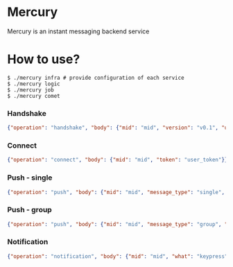 # Mercury

Mercury is an instant messaging backend service


# How to use?
```shell script
$ ./mercury infra # provide configuration of each service
$ ./mercury logic 
$ ./mercury job 
$ ./mercury comet 
```

### Handshake
```json
{"operation": "handshake", "body": {"mid": "mid", "version": "v0.1", "user_agent": "user_agent", "device_id": "xxx", "token": "user_token"}}
```

### Connect
```json
{"operation": "connect", "body": {"mid": "mid", "token": "user_token"}}
```

### Push - single
```json
{"operation": "push", "body": {"mid": "mid", "message_type": "single", "receiver": "uid", "content_type": "text", "body": {"content": "Hello, World!"}, "mentions": []}}
```

### Push - group
```json
{"operation": "push", "body": {"mid": "mid", "message_type": "group", "receiver": "gid4Fl1QvXZpM4", "content_type": "text", "body": {"content": "Hello, World!"}, "mentions": ["uid7KA8fY5Jb3A"]}}
```

### Notification
```json
{"operation": "notification", "body": {"mid": "mid", "what": "keypress", "topic": "p2puN_f_2oWkUTsoDx9jklvcA"}}
```
